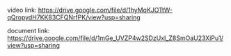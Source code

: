 video link: https://drive.google.com/file/d/1hyMqKJOTtW-qQropydH7KK83CFQNrfPK/view?usp=sharing

document link: https://drive.google.com/file/d/1mGe_UVZP4w2SDzUxI_Z8SmOaU23XiPu1/view?usp=sharing
